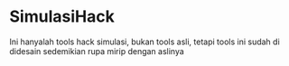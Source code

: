# SimulasiHack
Ini hanyalah tools hack simulasi, bukan tools asli, tetapi tools ini sudah di didesain sedemikian rupa mirip dengan aslinya
